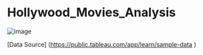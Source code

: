 # Hollywood_Movies_Analysis
![image](https://github.com/amike68/Hollywood_Movies_Analysis/assets/147053561/7251d1c4-21f1-4b0d-a9fe-6e50c97dfa45)

[Data Source] (https://public.tableau.com/app/learn/sample-data )



